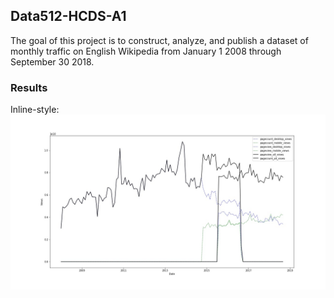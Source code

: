 ## Data512-HCDS-A1

The goal of this project is to construct, analyze, and publish a dataset of monthly traffic on English Wikipedia from January 1 2008 through September 30 2018.

### Results

Inline-style: 
![Results](https://github.com/viv-r/Data512-HCDS-A1/raw/master/views_graph.jpg "Wikipedia traffic")